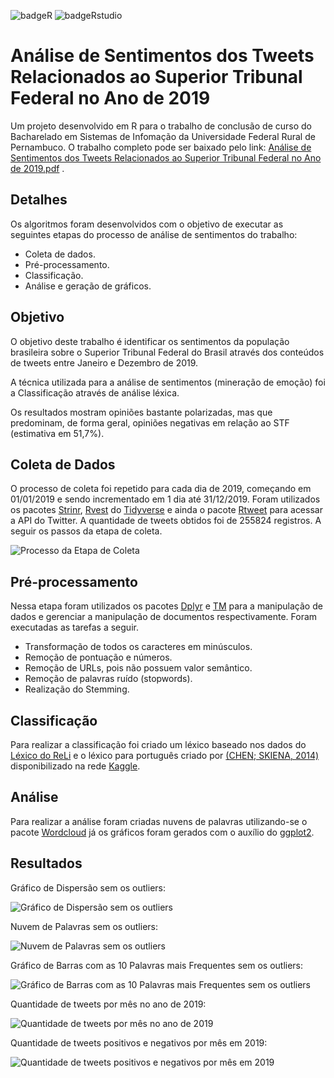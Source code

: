 ![badgeR](https://img.shields.io/badge/R-276DC3?style=flat&logo=r&logoColor=white)
![badgeRstudio](https://img.shields.io/badge/RStudio-75AADB?style=flat&logo=RStudio&logoColor=white)

# Análise de Sentimentos dos Tweets Relacionados ao Superior Tribunal Federal no Ano de 2019

Um projeto desenvolvido em R para o trabalho de conclusão de curso do Bacharelado em Sistemas de Infomação da Universidade Federal Rural de Pernambuco. O trabalho completo pode ser baixado pelo link: [Análise de Sentimentos dos Tweets Relacionados ao Superior Tribunal Federal no Ano de 2019.pdf](https://github.com/user-attachments/files/20029646/Analise.de.Sentimentos.dos.Tweets.Relacionados.ao.Superior.Tribunal.Federal.no.Ano.de.2019.pdf)
.

## Detalhes

Os algoritmos foram desenvolvidos com o objetivo de executar as seguintes etapas do processo de análise de sentimentos do trabalho:

- Coleta de dados.
- Pré-processamento.
- Classificação.
- Análise e geração de gráficos.

## Objetivo

O objetivo deste trabalho é identificar os sentimentos da população brasileira sobre o Superior Tribunal Federal do Brasil através dos conteúdos de tweets entre Janeiro e Dezembro de 2019.

A técnica utilizada para a análise de sentimentos (mineração de emoção) foi a Classificação através de análise léxica.

Os resultados mostram opiniões bastante polarizadas, mas que predominam, de forma geral, opiniões negativas em relação ao STF (estimativa em 51,7%).

## Coleta de Dados

O processo de coleta foi repetido para cada dia de 2019, começando em 01/01/2019 e sendo incrementado em 1 dia até 31/12/2019. Foram utilizados os pacotes [Strinr](https://stringr.tidyverse.org/), [Rvest](https://rvest.tidyverse.org/) do [Tidyverse](https://www.tidyverse.org/) e ainda o pacote [Rtweet](https://docs.ropensci.org/rtweet/articles/rtweet.html) para acessar a API do Twitter. A quantidade de tweets obtidos foi de 255824 registros. A seguir os passos da etapa de coleta.

![Processo da Etapa de Coleta](https://user-images.githubusercontent.com/14200057/234019949-e63fea8b-ce63-491f-acdc-59bfc6876d46.png)

## Pré-processamento

Nessa etapa foram utilizados os pacotes [Dplyr](https://dplyr.tidyverse.org/) e [TM](https://cran.r-project.org/web/packages/tm/) para a manipulação de dados e gerenciar a manipulação de documentos respectivamente. Foram executadas as tarefas a seguir.

- Transformação de todos os caracteres em minúsculos.
- Remoção de pontuação e números.
- Remoção de URLs, pois não possuem valor semântico.
- Remoção de palavras ruído (stopwords).
- Realização do Stemming.

## Classificação

Para realizar a classificação foi criado um léxico baseado nos dados do [Léxico do ReLi](https://www.linguateca.pt/Repositorio/ReLi/) e o léxico para português criado por [(CHEN; SKIENA, 2014)](https://aclanthology.org/P14-2063/) disponibilizado na rede [Kaggle](https://www.kaggle.com/datasets/rtatman/sentiment-lexicons-for-81-languages).

## Análise

Para realizar a análise foram criadas nuvens de palavras utilizando-se o pacote [Wordcloud](https://cran.r-project.org/web/packages/wordcloud/index.html) já os gráficos foram gerados com o auxílio do [ggplot2](https://ggplot2.tidyverse.org/).

## Resultados

Gráfico de Dispersão sem os outliers:

![Gráfico de Dispersão sem os outliers](https://user-images.githubusercontent.com/14200057/234031345-d3fd91a9-ab91-4872-9c53-d7dd9151867d.png)


Nuvem de Palavras sem os outliers:

![Nuvem de Palavras sem os outliers](https://user-images.githubusercontent.com/14200057/234031600-733f4b84-ed71-424d-a0e1-5c1374b3df5e.png)


Gráfico de Barras com as 10 Palavras mais Frequentes sem os outliers:

![Gráfico de Barras com as 10 Palavras mais Frequentes sem os outliers](https://user-images.githubusercontent.com/14200057/234031678-c9c8eb6f-9414-4c9f-9142-b5f9cb6c8341.png)


Quantidade de tweets por mês no ano de 2019:

![Quantidade de tweets por mês no ano de 2019](https://user-images.githubusercontent.com/14200057/234031757-c904b7d4-804a-45bb-ac4c-42c9f18dedd9.png)


Quantidade de tweets positivos e negativos por mês em 2019:

![Quantidade de tweets positivos e negativos por mês em 2019](https://user-images.githubusercontent.com/14200057/234031820-c8edffc0-80b8-4ecf-af99-38bb02e6f221.png)

